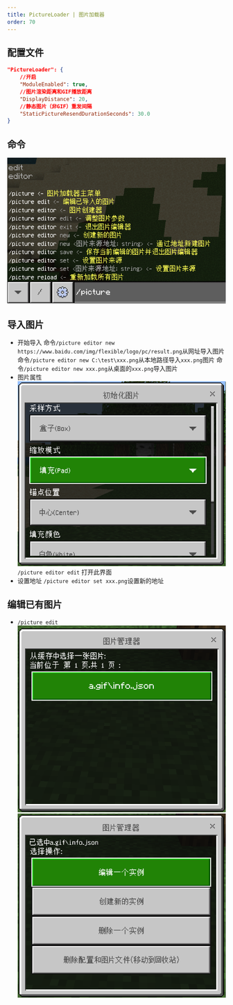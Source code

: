 ```yaml
---
title: PictureLoader | 图片加载器
order: 70
---
```


## 配置文件

```json
"PictureLoader": {
    //开启
    "ModuleEnabled": true,
    //图片渲染距离和GIF播放距离
    "DisplayDistance": 20,
    //静态图片（非GIF）重发间隔
    "StaticPictureResendDurationSeconds": 30.0
}
```

## 命令

![命令](../../images/pictureloader/cmd.png)

## 导入图片

- 开始导入
  命令`/picture editor new https://www.baidu.com/img/flexible/logo/pc/result.png`从网址导入图片
  命令`/picture editor new C:\test\xxx.png`从本地路径导入`xxx.png`图片
  命令`/picture editor new xxx.png`从桌面的`xxx.png`导入图片
- 图片属性
  ![图片属性](../../images/picture/prop.png)
  `/picture editor edit` 打开此界面
- 设置地址
  `/picture editor set xxx.png`设置新的地址

## 编辑已有图片

- `/picture edit `
  ![Edit](../../images/picture/edit.png)
  ![Edit2](../../images/picture/editItem.png)
